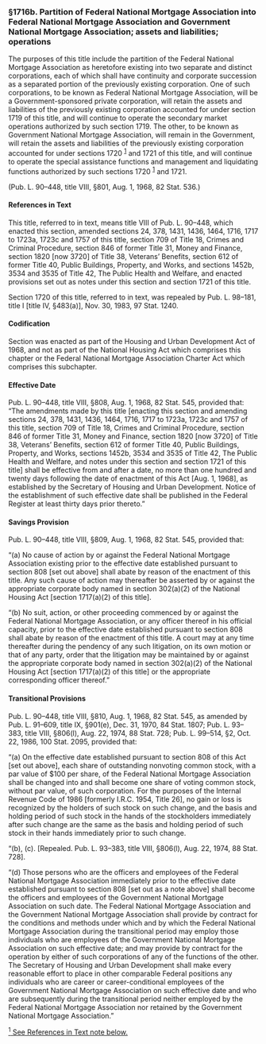 ### §1716b. Partition of Federal National Mortgage Association into Federal National Mortgage Association and Government National Mortgage Association; assets and liabilities; operations ###

The purposes of this title include the partition of the Federal National Mortgage Association as heretofore existing into two separate and distinct corporations, each of which shall have continuity and corporate succession as a separated portion of the previously existing corporation. One of such corporations, to be known as Federal National Mortgage Association, will be a Government-sponsored private corporation, will retain the assets and liabilities of the previously existing corporation accounted for under section 1719 of this title, and will continue to operate the secondary market operations authorized by such section 1719. The other, to be known as Government National Mortgage Association, will remain in the Government, will retain the assets and liabilities of the previously existing corporation accounted for under sections 1720 <sup><a href="#1716b_1_target" name="1716b_1">1</a></sup> and 1721 of this title, and will continue to operate the special assistance functions and management and liquidating functions authorized by such sections 1720 <sup><a href="#1716b_1_target" name="1716b_1">1</a></sup> and 1721.

(Pub. L. 90–448, title VIII, §801, Aug. 1, 1968, 82 Stat. 536.)

#### References in Text ####

This title, referred to in text, means title VIII of Pub. L. 90–448, which enacted this section, amended sections 24, 378, 1431, 1436, 1464, 1716, 1717 to 1723a, 1723c and 1757 of this title, section 709 of Title 18, Crimes and Criminal Procedure, section 846 of former Title 31, Money and Finance, section 1820 [now 3720] of Title 38, Veterans’ Benefits, section 612 of former Title 40, Public Buildings, Property, and Works, and sections 1452b, 3534 and 3535 of Title 42, The Public Health and Welfare, and enacted provisions set out as notes under this section and section 1721 of this title.

Section 1720 of this title, referred to in text, was repealed by Pub. L. 98–181, title I [title IV, §483(a)], Nov. 30, 1983, 97 Stat. 1240.

#### Codification ####

Section was enacted as part of the Housing and Urban Development Act of 1968, and not as part of the National Housing Act which comprises this chapter or the Federal National Mortgage Association Charter Act which comprises this subchapter.

#### Effective Date ####

Pub. L. 90–448, title VIII, §808, Aug. 1, 1968, 82 Stat. 545, provided that: “The amendments made by this title [enacting this section and amending sections 24, 378, 1431, 1436, 1464, 1716, 1717 to 1723a, 1723c and 1757 of this title, section 709 of Title 18, Crimes and Criminal Procedure, section 846 of former Title 31, Money and Finance, section 1820 [now 3720] of Title 38, Veterans’ Benefits, section 612 of former Title 40, Public Buildings, Property, and Works, sections 1452b, 3534 and 3535 of Title 42, The Public Health and Welfare, and notes under this section and section 1721 of this title] shall be effective from and after a date, no more than one hundred and twenty days following the date of enactment of this Act [Aug. 1, 1968], as established by the Secretary of Housing and Urban Development. Notice of the establishment of such effective date shall be published in the Federal Register at least thirty days prior thereto.”

#### Savings Provision ####

Pub. L. 90–448, title VIII, §809, Aug. 1, 1968, 82 Stat. 545, provided that:

“(a) No cause of action by or against the Federal National Mortgage Association existing prior to the effective date established pursuant to section 808 [set out above] shall abate by reason of the enactment of this title. Any such cause of action may thereafter be asserted by or against the appropriate corporate body named in section 302(a)(2) of the National Housing Act [section 1717(a)(2) of this title].

“(b) No suit, action, or other proceeding commenced by or against the Federal National Mortgage Association, or any officer thereof in his official capacity, prior to the effective date established pursuant to section 808 shall abate by reason of the enactment of this title. A court may at any time thereafter during the pendency of any such litigation, on its own motion or that of any party, order that the litigation may be maintained by or against the appropriate corporate body named in section 302(a)(2) of the National Housing Act [section 1717(a)(2) of this title] or the appropriate corresponding officer thereof.”

#### Transitional Provisions ####

Pub. L. 90–448, title VIII, §810, Aug. 1, 1968, 82 Stat. 545, as amended by Pub. L. 91–609, title IX, §901(e), Dec. 31, 1970, 84 Stat. 1807; Pub. L. 93–383, title VIII, §806(l), Aug. 22, 1974, 88 Stat. 728; Pub. L. 99–514, §2, Oct. 22, 1986, 100 Stat. 2095, provided that:

“(a) On the effective date established pursuant to section 808 of this Act [set out above], each share of outstanding nonvoting common stock, with a par value of $100 per share, of the Federal National Mortgage Association shall be changed into and shall become one share of voting common stock, without par value, of such corporation. For the purposes of the Internal Revenue Code of 1986 [formerly I.R.C. 1954, Title 26], no gain or loss is recognized by the holders of such stock on such change, and the basis and holding period of such stock in the hands of the stockholders immediately after such change are the same as the basis and holding period of such stock in their hands immediately prior to such change.

“(b), (c). [Repealed. Pub. L. 93–383, title VIII, §806(l), Aug. 22, 1974, 88 Stat. 728].

“(d) Those persons who are the officers and employees of the Federal National Mortgage Association immediately prior to the effective date established pursuant to section 808 [set out as a note above] shall become the officers and employees of the Government National Mortgage Association on such date. The Federal National Mortgage Association and the Government National Mortgage Association shall provide by contract for the conditions and methods under which and by which the Federal National Mortgage Association during the transitional period may employ those individuals who are employees of the Government National Mortgage Association on such effective date; and may provide by contract for the operation by either of such corporations of any of the functions of the other. The Secretary of Housing and Urban Development shall make every reasonable effort to place in other comparable Federal positions any individuals who are career or career-conditional employees of the Government National Mortgage Association on such effective date and who are subsequently during the transitional period neither employed by the Federal National Mortgage Association nor retained by the Government National Mortgage Association.”

[<sup>1</sup> See References in Text note below.](#1716b_1)